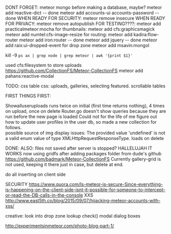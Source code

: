 DONT FORGET:
meteor mongo before making a database, maybe?
meteor add reactive-dict -- done
meteor add accounts-ui accounts-password -- done
WHEN READY FOR SECURITY: meteor remove insecure
WHEN READY FOR PRIVACY:  meteor remove autopublish
FOR TESTING????: meteor add practicalmeteor:mocha
for thumbnails: meteor add cfs:graphicsmagick
meteor add numtel:cfs-image-resize
for routing: meteor add kadira:flow-router
meteor add iron:router -- done
meteor add jquery -- done
meteor add raix:ui-dropped-event for drop zone
meteor add msavin:mongol


kill -9 `ps ax | grep node | grep meteor | awk '{print $1}'`


used cfs:filesystem to store uploads https://github.com/CollectionFS/Meteor-CollectionFS
meteor add pahans:reactive-modal

TODO:
css
table css: uploads, galleries, selecting featured.
scrollable tables
	
FIRST THINGS FIRST:
	
	
Showalluseruploads runs twice on initial (first time returns nothing),
	4 times on upload, once on delete
Router.go doesn't show queries because they are run before the new page is loaded
Could not for the life of me figure out how to update user profiles in the user db, so made a new collection for follows.	
possible source of img display issues: The provided value 'undefined' is not a valid enum value of type XMLHttpRequestResponseType.
loads on delete
	
DONE:
	ALSO: files not saved after server is stopped?
	HALLELUJAH IT WORKS now using gridfs after adding packages folder from dude's github https://github.com/badmark/Meteor-CollectionFS
	Currently gallery-grid is not used, keeping it there just in case, but delete at end.

do all inserting on client side

SECURITY
https://www.quora.com/Is-meteor-js-secure-Since-everything-is-happening-on-the-client-side-isnt-it-possible-for-someone-to-intercept-or-read-the-DB-calls-in-the-console
XXS
http://www.east5th.co/blog/2015/09/07/hijacking-meteor-accounts-with-xss/




creative:
look into drop zone
lookup check()
modal dialog boxes

http://experimentsinmeteor.com/photo-blog-part-1/